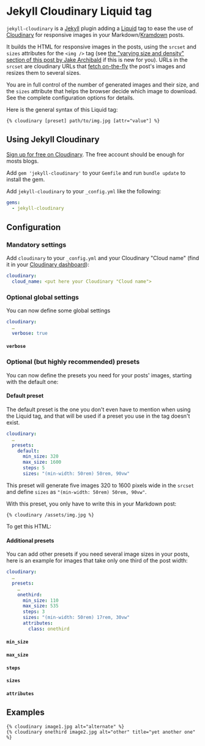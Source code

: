 # Jekyll Cloudinary Liquid tag

`jekyll-cloudinary` is a [Jekyll](http://jekyllrb.com/) plugin adding a [Liquid](http://liquidmarkup.org) tag to ease the use of [Cloudinary](http://cloudinary.com/invites/lpov9zyyucivvxsnalc5/sgyyc0j14k6p0sbt51nw) for responsive images in your Markdown/[Kramdown](http://kramdown.gettalong.org/) posts.

It builds the HTML for responsive images in the posts, using the `srcset` and `sizes` attributes for the `<img />` tag (see [the "varying size and density" section of this post by Jake Archibald](https://jakearchibald.com/2015/anatomy-of-responsive-images/#varying-size-and-density) if this is new for you). URLs in the `srcset` are cloudinary URLs that [fetch on-the-fly](http://cloudinary.com/features#fetch) the post's images and resizes them to several sizes.

You are in full control of the number of generated images and their size, and the `sizes` attribute that helps the browser decide which image to download. See the complete configuration options for details.

Here is the general syntax of this Liquid tag:

```liquid
{% cloudinary [preset] path/to/img.jpg [attr="value"] %}
```

## Using Jekyll Cloudinary

[Sign up for free on Cloudinary](http://cloudinary.com/invites/lpov9zyyucivvxsnalc5/sgyyc0j14k6p0sbt51nw). The free account should be enough for mosts blogs.

Add `gem 'jekyll-cloudinary'` to your `Gemfile` and run `bundle update` to install the gem.

Add `jekyll-cloudinary` to your `_config.yml` like the following:

```yaml
gems:
  - jekyll-cloudinary
```

## Configuration

### Mandatory settings

Add `cloudinary` to your `_config.yml` and your Cloudinary "Cloud name" (find it in your [Cloudinary dashboard](https://cloudinary.com/console)):

```yaml
cloudinary:
  cloud_name: <put here your Cloudinary "Cloud name">
```

### Optional global settings

You can now define some global settings

```yaml
cloudinary:
  …
  verbose: true
```

#### `verbose`


### Optional (but highly recommended) presets

You can now define the presets you need for your posts' images, starting with the default one:

#### Default preset

The default preset is the one you don't even have to mention when using the Liquid tag, and that will be used if a preset you use in the tag doesn't exist.

```yaml
cloudinary:
  …
  presets:
    default:
      min_size: 320
      max_size: 1600
      steps: 5
      sizes: "(min-width: 50rem) 50rem, 90vw"
```

This preset will generate five images 320 to 1600 pixels wide in the `srcset` and define `sizes` as `"(min-width: 50rem) 50rem, 90vw"`.

With this preset, you only have to write this in your Markdown post:

```liquid
{% cloudinary /assets/img.jpg %}
```

To get this HTML:




#### Additional presets

You can add other presets if you need several image sizes in your posts, here is an example for images that take only one third of the post width:

```yaml
cloudinary:
  …
  presets:
    …
    onethird:
      min_size: 110
      max_size: 535
      steps: 3
      sizes: "(min-width: 50rem) 17rem, 30vw"
      attributes:
        class: onethird
```

#### `min_size`

#### `max_size`

#### `steps`

#### `sizes`

#### `attributes`


## Examples

```liquid
{% cloudinary image1.jpg alt="alternate" %}
{% cloudinary onethird image2.jpg alt="other" title="yet another one" %}
```

